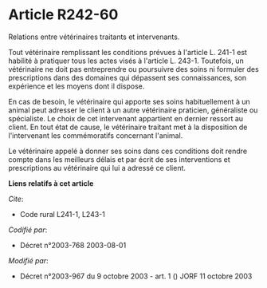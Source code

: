 # Article R242-60

Relations entre vétérinaires traitants et intervenants.

Tout vétérinaire remplissant les conditions prévues à l'article L. 241-1 est habilité à pratiquer tous les actes visés à
l'article L. 243-1. Toutefois, un vétérinaire ne doit pas entreprendre ou poursuivre des soins ni formuler des prescriptions
dans des domaines qui dépassent ses connaissances, son expérience et les moyens dont il dispose.

En cas de besoin, le vétérinaire qui apporte ses soins habituellement à un animal peut adresser le client à un autre
vétérinaire praticien, généraliste ou spécialiste. Le choix de cet intervenant appartient en dernier ressort au client. En
tout état de cause, le vétérinaire traitant met à la disposition de l'intervenant les commémoratifs concernant l'animal.

Le vétérinaire appelé à donner ses soins dans ces conditions doit rendre compte dans les meilleurs délais et par écrit de ses
interventions et prescriptions au vétérinaire qui lui a adressé ce client.

**Liens relatifs à cet article**

_Cite_:

  - Code rural L241-1, L243-1

_Codifié par_:

  - Décret n°2003-768 2003-08-01

_Modifié par_:

  - Décret n°2003-967 du 9 octobre 2003 - art. 1 () JORF 11 octobre 2003
